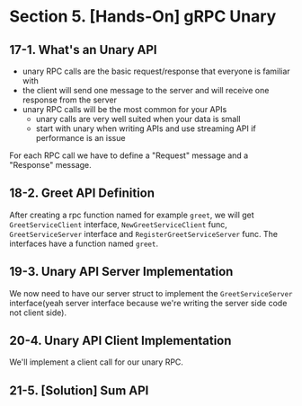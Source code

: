 # Section 5. [Hands-On] gRPC Unary

## 17-1. What's an Unary API
- unary RPC calls are the basic request/response that everyone is familiar with
- the client will send one message to the server and will receive one response from the server
- unary RPC calls will be the most common for your APIs
    - unary calls are very well suited when your data is small
    - start with unary when writing APIs and use streaming API if performance is an issue

For each RPC call we have to define a "Request" message and a "Response" message.

## 18-2. Greet API Definition
After creating a rpc function named for example `greet`, we will get `GreetServiceClient` interface, `NewGreetServiceClient` func, `GreetServiceServer` interface
and `RegisterGreetServiceServer` func. The interfaces have a function named `greet`.

## 19-3. Unary API Server Implementation
We now need to have our server struct to implement the `GreetServiceServer` interface(yeah server interface because we're writing the server side
code not client side).

## 20-4. Unary API Client Implementation
We'll implement a client call for our unary RPC.

## 21-5. [Solution] Sum API